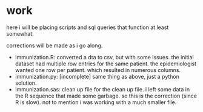 # work

here i will be placing scripts and sql queries that function at least somewhat.

corrections will be made as i go along.

- immunization.R: converted a dta to csv, but with some issues. the initial 
    dataset had multiple row entries for the same patient. the epidemiologist 
    wanted one row per patient. which resulted in numerous columns. 
- immunization.py: [incomplete] same thing as above, just a python solution.
- immunization.sas: clean up file for the clean up file. i left some data in 
    the R sequence that made some garbage. so this is the correction (since 
    R is slow). not to mention i was working with a much smaller file.
